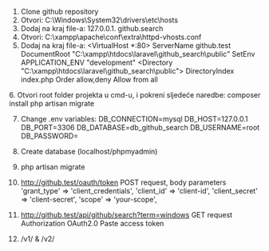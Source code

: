 1. Clone github repository
2. Otvori: C:\Windows\System32\drivers\etc\hosts
3. Dodaj na kraj file-a:
	127.0.0.1.		github.search
4. Otvori: C:\xampp\apache\conf\extra\httpd-vhosts.conf
5. Dodaj na kraj file-a:
	<VirtualHost *:80>
    ServerName github.test
    DocumentRoot "C:\xampp\htdocs\laravel\github_search\public"
    SetEnv APPLICATION_ENV "development"
    <Directory "C:\xampp\htdocs\laravel\github_search\public">
        DirectoryIndex index.php
        Order allow,deny
        Allow from all
    </Directory>
</VirtualHost>
6. Otvori root folder projekta u cmd-u, i pokreni sljedeće naredbe:
	composer install
	php artisan migrate

7. Change .env variables:
	DB_CONNECTION=mysql
	DB_HOST=127.0.0.1
	DB_PORT=3306
	DB_DATABASE=db_github_search
	DB_USERNAME=root
	DB_PASSWORD=

8. Create database (localhost/phpmyadmin)
9. php artisan migrate

10. http://github.test/oauth/token
POST request, body parameters
	'grant_type' => 'client_credentials',
    'client_id' => 'client-id',
    'client_secret' => 'client-secret',
    'scope' => 'your-scope',

11. http://github.test/api/github/search?term=windows
GET request
Authorization OAuth2.0
Paste access token

12. /v1/ & /v2/